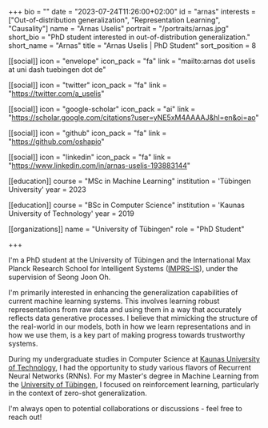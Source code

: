 +++
bio = ""
date = "2023-07-24T11:26:00+02:00"
id = "arnas"
interests = ["Out-of-distribution generalization", "Representation Learning", "Causality"]
name = "Arnas Uselis"
portrait = "/portraits/arnas.jpg"
short_bio = "PhD student interested in out-of-distribution generalization."
short_name = "Arnas"
title = "Arnas Uselis | PhD Student"
sort_position = 8

[[social]]
    icon = "envelope"
    icon_pack = "fa"
    link = "mailto:arnas dot uselis at uni dash tuebingen dot de"

[[social]]
    icon = "twitter"
    icon_pack = "fa"
    link = "https://twitter.com/a_uselis"

[[social]]
    icon = "google-scholar"
    icon_pack = "ai"
    link = "https://scholar.google.com/citations?user=yNE5xM4AAAAJ&hl=en&oi=ao"

[[social]]
    icon = "github"
    icon_pack = "fa"
    link = "https://github.com/oshapio"

[[social]]
    icon = "linkedin"
    icon_pack = "fa"
    link = "https://www.linkedin.com/in/arnas-uselis-193883144"

[[education]]
    course = "MSc in Machine Learning"
    institution = 'Tübingen University'
    year = 2023

[[education]]
    course = "BSc in Computer Science"
    institution = 'Kaunas University of Technology'
    year = 2019

[[organizations]]
    name = "University of Tübingen"
    role = "PhD Student"

+++
<!-- 
I'm Arnas Uselis, a PhD student at the University of Tübingen and the International Max Planck Research School for Intelligent Systems (IMPRS-IS), under the supervision of Seong Joon Oh. 

My research interests lie in the field of representation learning, particularly in the context of sequential perception tasks. I'm keen on exploring how to enhance generalization to out-of-distribution scenarios. A key aspect of my research strategy is to learn representations that mimic real-world structure and apply them in a manner that respects the inherent causal relationships in the data.

I completed my undergraduate studies in Computer Science at Kaunas University of Technology and received my Master's degree in Machine Learning from the University of Tübingen.

I'm always open to potential collaborations or discussions - feel free to reach out! -->

<!-- I'm Arnas Uselis, a PhD student at the University of Tübingen and the International Max Planck Research School for Intelligent Systems (IMPRS-IS), under the supervision of Seong Joon Oh. My research interests lie in the field of representation learning, particularly in the context of sequential perception tasks. I'm keen on exploring how to enhance generalization to out-of-distribution scenarios. A key aspect of my research strategy is to learn representations that mimic real-world structure and apply them in a manner that respects the inherent causal relationships in the data.

During my undergraduate studies in Computer Science at Kaunas University of Technology, I had the opportunity to study various flavors of Recurrent Neural Networks (RNNs). For my Master's degree in Machine Learning from the University of Tübingen, I focused on reinforcement learning, particularly in the context of zero-shot generalization. These experiences have shaped my current research interests and approach.

I'm always open to potential collaborations or discussions - feel free to reach out! -->

<!-- My research interests lie in the field of representation learning, particularly in the context of sequential perception tasks. I'm keen on exploring how to enhance generalization to out-of-distribution scenarios. A key aspect of my research strategy is to learn representations that mimic real-world structure and apply them in a manner that respects the inherent causal relationships in the data. -->

<!-- My interests lie in robust representation learning and its causal utilization, especially within the context of sequential perception tasks. I find the challenge of enhancing generalization to out-of-distribution scenarios particularly intriguing. I'm drawn to the idea of learning representations that mirror real-world structure and using them in a way that respects the causal relationships between them. -->

<!-- During my undergraduate studies in Computer Science at Kaunas University of Technology -->
I'm a PhD student at the University of Tübingen and the International Max Planck Research School for Intelligent Systems ([IMPRS-IS](https://imprs.is.mpg.de/)), under the supervision of Seong Joon Oh. 

I'm primarily interested in enhancing the generalization capabilities of current machine learning systems. This involves learning robust representations from raw data and using them in a way that accurately reflects data generative processes. I believe that mimicking the structure of the real-world in our models, both in how we learn representations and in how we use them, is a key part of making progress towards trustworthy systems.

During my undergraduate studies in Computer Science at [Kaunas University of Technology](https://ktu.edu/en), I had the opportunity to study various flavors of Recurrent Neural Networks (RNNs). For my Master's degree in Machine Learning from the [University of Tübingen](https://uni-tuebingen.de/en/), I focused on reinforcement learning, particularly in the context of zero-shot generalization. 

I'm always open to potential collaborations or discussions - feel free to reach out!

<!-- I had the opportunity to study various flavors of Recurrent Neural Networks. For my Master's degree in Machine Learning from the University of Tübingen, I focused on reinforcement learning, particularly in the context of zero-shot generalization. -->


